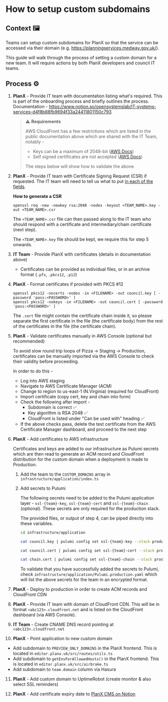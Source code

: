 # How to setup custom subdomains

## Context 🖼️
Teams can setup custom subdomains for PlanX so that the service can be accessed via their domain (e.g. https://planningservices.medway.gov.uk/).

This guide will walk through the process of setting a custom domain for a new team. It will require actions by both PlanX developers and council IT teams.

## Process ⚙️
1. **PlanX** - Provide IT team with documentation listing what's required. This is part of the onboarding process and briefly outlines the process. Documentation - https://www.notion.so/opensystemslab/IT-systems-services-d4f8b88fb9694f33a24411801150c793

    > ⚠️ **Requirements**
    >
    > AWS CloudFront has a few restrictions which are listed in the public documentation above which are shared with the IT Team, notably - 
    >  - Keys can be a maximum of 2048-bit ([AWS Docs](https://docs.aws.amazon.com/AmazonCloudFront/latest/DeveloperGuide/cnames-and-https-requirements.html))
    >  - Self signed certificates are not accepted ([AWS Docs](https://docs.aws.amazon.com/AmazonCloudFront/latest/DeveloperGuide/using-https-cloudfront-to-custom-origin.html))
    >
    > The steps below will show how to validate the above.

2. **PlanX** - Provide IT team with Certificate Signing Request (CSR) if requested. The IT team will need to tell us what to put [in each of the fields](https://en.wikipedia.org/wiki/Certificate_signing_request#Procedure).

    **How to generate a CSR**
    ```shell
    openssl req -new -newkey rsa:2048 -nodes -keyout <TEAM_NAME>.key -out <TEAM_NAME>.csr
    ```

    The `<TEAM_NAME>.csr` file can then passed along to the IT team who should respond with a certificate and intermediary/chain certificate (next step). 

    The `<TEAM_NAME>.key` file should be kept, we require this for step 5 onwards.


3. **IT Team** - Provide PlanX with certificates (details in documentation above)
    - Certificates can be provided as individual files, or in an archive format (`.pfx`, `.pkcs12`, `.p12`)

4. **PlanX** - Format certificates if provided with PKCS #12
    ```shell
    openssl pkcs12 -nocerts -nodes -in <FILENAME> -out council.key [ -password 'pass:<PASSWORD>' ]
    openssl pkcs12 -nokeys -in <FILENAME> -out council.cert [ -password 'pass:<PASSWORD>' ]
    ```
    
    The `.cert` file might contain the certificate chain inside it, so please separate the first certificate in the file (the certificate body) from the rest of the certificates in the file (the certificate chain).

5. **PlanX** - Validate certificates manually in AWS Console (optional but recommended)
  
    To avoid slow round trip loops of Pizza -> Staging -> Production, certificates can be manually imported via the AWS Console to check their validity before proceeding.

    In order to do this -

      - Log into AWS staging 
      - Navigate to AWS Certificate Manager (ACM)
      - Change to region to us-east-1 (N.Virginia) (required for CloudFront)
      - Import certificate (copy cert, key and chain into form)
      - Check the following after import - 
        - Subdomain is correct ✅
        - Key algorithm is RSA 2048 ✅
        - CloudFront is listed under "Can be used with" heading ✅
      - If the above checks pass, delete the test certificate from the AWS Certificate Manager dashboard, and proceed to the next step

6. **PlanX** - Add certificates to AWS infrastructure

    Certificates and keys are added to our infrastructure as Pulumi secrets which are then read to generate an ACM record and CloudFront distribution for the custom domain when a deployment is made to Production.

    1. Add the team to the `CUSTOM_DOMAINS` array in `infrastructure/application/index.ts`

    2. Add secrets to Pulumi

        The following secrets need to be added to the Pulumi application layer - `ssl-{team}-key`, `ssl-{team}-cert` and `ssl-{team}-chain` (optional). These secrets are only required for the production stack.

        The provided files, or output of step 4, can be piped directly into these variables.

        ```bash
        cd infrastructure/application

        cat council.key | pulumi config set ssl-{team}-key --stack production --secret

        cat council.cert | pulumi config set ssl-{team}-cert --stack production --secret

        cat chain.cert | pulumi config set ssl-{team}-chain --stack production --secret
        ```

        To validate that you have successfully added the secrets to Pulumi, check `infrastructure/application/Pulumi.production.yaml` which will list the above secrets for the team in an encrypted format.

7. **PlanX** - Deploy to production in order to create ACM records and CloudFront CDN

8. **PlanX** - Provide IT team with domain of CloudFront CDN. This will be in format `<abc123>.cloudfront.net` and is listed on the CloudFront dashboard (via AWS Console).
  
9. **IT Team** - Create CNAME DNS record pointing at `<abc123>.cloudfront.net`

10. **PlanX** - Point application to new custom domain

  - Add subdomain to `PREVIEW_ONLY_DOMAINS` in the PlanX frontend. This is located in `editor.planx.uk/src/routes/utils.ts`
  - Add subdomain to `getEnvForAllowedHosts()` in the PlanX frontend. This is located in `editor.planx.uk/src/airbrake.ts`
  - Add subdomain to `team.domain` column via Hasura
  
11.  **PlanX** - Add custom domain to UptimeRobot (create monitor & also select SSL reminders)

12. **PlanX** - Add certificate expiry date to [PlanX CMS on Notion](https://www.notion.so/opensystemslab/Plan-Customers-dee2cdfb40c04b5fa88edc5a86989211)